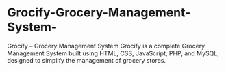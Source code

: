# Grocify-Grocery-Management-System-
Grocify – Grocery Management System Grocify is a complete Grocery Management System built using HTML, CSS, JavaScript, PHP, and MySQL, designed to simplify the management of grocery stores.
